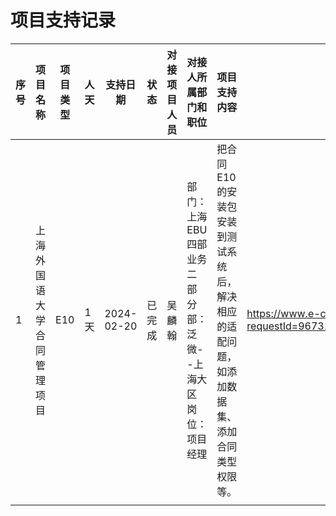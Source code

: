 # 项目支持记录
| 序号 | 项目名称 | 项目类型 | 人天 | 支持日期 | 状态 | 对接项目人员 | 对接人所属部门和职位 | 项目支持内容 | 内部留言链接🔗 |
| ---- | ---- | ---- | ---- | ---- | ---- | ---- | ---- | ---- | ---- |
| 1 | 上海外国语大学合同管理项目 | E10 | 1天 | 2024-02-20 | 已完成 | 吴麟翰 | 部门：上海EBU四部业务二部  <br>分部：泛微--上海大区  <br>岗位：项目经理 | 把合同E10的安装包安装到测试系统后，解决相应的适配问题，如添加数据集、添加合同类型权限等。 | https://www.e-cology.com.cn/sp/workflow/flowpage/fullView/967314488638169202?requestId=967314488638169202&preLoadKey=967314488638169202_1708422572180 |
|  |  |  |  |  |  |  |  |  |  |
